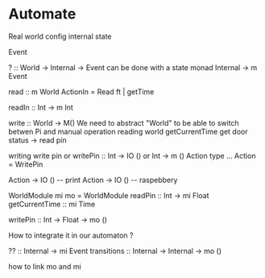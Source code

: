 #  Automate
Real world
config
internal state

Event

? :: World -> Internal -> Event
  can be done with a state monad
  Internal -> m Event


read :: m World
ActionIn = Read ft
    | getTime

readIn :: Int ->  m Int


write :: World -> M()
We need to abstract "World" to be able to
switch betwen Pi and manual 
operation reading world
  getCurrentTime
  get door status -> read pin

writing
  write pin
  or writePin :: Int -> IO () or Int -> m ()
  Action type ... Action = WritePin 

  Action -> IO () -- print
  Action -> IO () -- raspebbery
                         
                         
 WorldModule mi mo = WorldModule
  readPin :: Int -> mi Float
  getCurrentTime :: mi Time
  
  writePin :: Int -> Float -> mo ()

How to integrate it in our automaton ?

?? :: Internal -> mi Event
transitions :: Internal -> Internal  -> mo ()

how to link mo and mi




